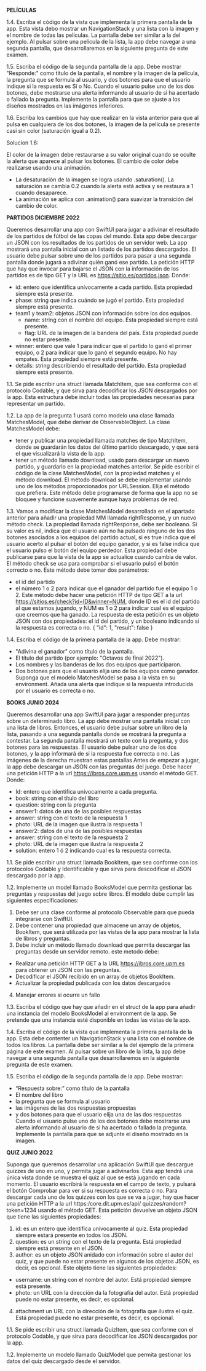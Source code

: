 **PELÍCULAS**

1.4. Escriba el código de la vista que implementa la primera pantalla de la app. 
Esta vista debo mostrar un NavigationStack y una lista con la imagen y el nombre de todas las películas. 
La pantalla debe ser similar a la del ejemplo. 
Al pulsar sobre una película de la lista, la app debe navegar a una segunda pantalla, que desarrollaremos en la siguiente pregunta de este examen. 

1.5. Escriba el código de la segunda pantalla de la app. 
Debe mostrar "Responde:" como título de la pantalla, el nombre y la imagen de la película, la pregunta que se formula al usuario, y dos botones para que el usuario indique si la respuesta es Sí o No. 
Cuando el usuario pulse uno de los dos botones, debe mostrarse una alerta informando al usuario de si ha acertado o fallado la pregunta. 
Implemente la pantalla para que se ajuste a los diseños mostrados en las imágenes inferiores. 

1.6. Escriba los cambios que hay que realizar en la vista anterior para que al pulsa en cualquiera de los dos botones, la imagen de la película se presente casi sin color (saturación igual a 0.2). 

Solucion 1.6:

El color de la imagen debe restaurarse a su valor original cuando se oculte la alerta que aparece al pulsar los botones. 
El cambio de color debe realizarse usando una animación. 
- La desaturación de la imagen se logra usando .saturation(). La saturación se cambia 0.2 cuando la alerta está activa y se restaura a 1 cuando desaparece. 
- La animación se aplica con .animation() para suavizar la transición del cambio de color. 

**PARTIDOS DICIEMBRE 2022**

Queremos desarrollar una app con SwiftUl para jugar a adivinar el resultado de los partidos de fútbol de las copas del mundo. Esta app debe descargar un JSON con los resultados de los partidos de un servidor web. La app mostrará una pantalla inicial con un listado de los partidos descargados. El usuario debe pulsar sobre uno de los partidos para pasar a una segunda pantalla donde jugará a adivinar quién ganó ese partido. 
La petición HTTP que hay que invocar para bajarse el JSON con la información de los partidos es de tipo GET y la URL es https://sitio.es/partidos.json. 
Donde: 
-	id: entero que identifica unívocamente a cada partido. Esta propiedad siempre está presente.  
-	phase: string que indica cuándo se jugó el partido. Esta propiedad siempre está presente. 
-	team1 y team2: objetos JSON con información sobre los dos equipos. 
    - name: string con el nombre del equipo. Esta propiedad siempre está presente. 
    - flag: URL de la imagen de la bandera del país. Esta propiedad puede no estar presente. 
-	winner: entero que vale 1 para indicar que el partido lo ganó el primer equipo, o 2 para indicar que lo ganó el segundo equipo. No hay empates. Esta propiedad siempre está presente. 
-	details: string describiendo el resultado del partido. Esta propiedad siempre está presente.

1.1. Se pide escribir una struct llamada MatchItem, que sea conforme con el protocolo Codable, y que sirva para decodificar los JSON descargados por la app. Esta estructura debe incluir todas las propiedades necesarias para representar un partido.

1.2. La app de la pregunta 1 usará como modelo una clase llamada MatchesModel, que debe derivar de ObservableObject. La clase MatchesModel debe: 
- tener y publicar una propiedad llamada matches de tipo MatchItem, donde se guardarán los datos del último partido descargado, y que será el que visualizará la vista de la app. 
- tener un método llamado download, usado para descargar un nuevo partido, y guardarlo en la propiedad matches anterior. 
Se pide escribir el código de la clase MatchesModel, con la propiedad matches y el método download. El método download se debe implementar usando uno de los métodos proporcionados por URLSession. Elija el método que prefiera. Este método debe programarse de forma que la app no se bloquee y funcione suavemente aunque haya problemas de red.

1.3. Vamos a modificar la clase MatchesModel desarrollada en el apartado anterior para añadir una propiedad MM llamada rightResponse, y un nuevo método check.
La propiedad llamada rightResponse, debe ser booleano. Si su valor es nil, indica que el usuario aún no ha pulsado ninguno de los dos botones asociados a los equipos del partido actual, si es true indica que el usuario acerto al pulsar el botón del equipo ganador, y si es false indica que el usuario pulso el botón del equipo perdedor. Esta propiedad debe publicarse para que la vista de la app se actualice cuando cambia de valor.
El método check se usa para comprobar si el usuario pulsó el botón correcto o no. Este método debe tomar dos parámetros:
-	el id del partido
-	el número 1 o 2 para indicar que el ganador del partido fue el equipo 1 o 2.
Este método debe hacer una petición HTTP de tipo GET a la url https://sitios.es/check?id=ID&winner=NUM, donde ID es el id del partido al que estamos jugando, y NUM es 1 o 2 para indicar cual es el equipo que creemos que ha ganado. La respuesta de esta petición es un objeto JSON con dos propiedades: el id del partido, y un booleano indicando si la respuesta es correcta o no. { "id": 1, "result": false }

1.4. Escriba el código de la primera pantalla de la app. Debe mostrar:
-	"Adivina el ganador" como título de la pantalla.
-	El título del partido (por ejemplo: "Octavos de final 2022").
-	Los nombres y las banderas de los dos equipos que participaron.
-	Dos botones para que el usuario elija uno de los equipos como ganador.
Suponga que el modelo MatchesModel se pasa a la vista en su environment.
Añada una alerta que indique si la respuesta introducida por el usuario es correcta o no.

**BOOKS JUNIO 2024**

Queremos desarrollar una app SwiftUl para jugar a responder preguntas sobre un determinado libro. 
La app debe mostrar una pantalla inicial con una lista de libros. Entonces, el usuario debe pulsar sobre un libro de la lista, pasando a una segunda pantalla donde se mostrará la pregunta a contestar. La segunda pantalla mostrará un texto con la pregunta, y dos botones para las respuestas. El usuario debe pulsar uno de los dos botones, y la app informará de si la respuesta fue correcta o no. Las imágenes de la derecha muestran estas pantallas 
Antes de empezar a jugar, la app debe descargar un JSON con las preguntas del juego. Debe hacer una petición HTTP a la url https://ibros.core.upm.es usando el método GET.
Donde: 
-	Id: entero que identifica unívocamente a cada pregunta. 
-	book: string con el título del libro 
-	question: string con la pregunta  
-	answer1: datos de una de las posibles respuestas 
  - answer: string con el texto de la respuesta 1 
  - photo: URL de la imagen que ilustra la respuesta 1 
-	 answer2: datos de una de las posibles respuestas 
  - answer: string con el texto de la respuesta 2 
  - photo: URL de la imagen que ilustra la respuesta 2 
-	solution: entero 1 ó 2 indicando cual es la respuesta correcta.

1.1. Se pide escribir una struct llamada BookItem, que sea conforme con los protocolos Codable y Identificable y que sirva para descodificar el JSON descargado por la app. 

1.2. Implemente un model llamado BooksModel que permita gestionar las preguntas y respuestas del juego sobre libros. El modelo debe cumplir las siguientes especificaciones: 

1) Debe ser una clase conforme al protocolo Observable para que pueda integrarse con SwiftUI. 
2) Debe contener una propiedad que almacene un array de objetos, BookItem, que será utilizada por las vistas de la app para mostrar la lista de libros  y preguntas.  
3) Debe incluir un método llamado download que permita descargar las preguntas desde un servidor remoto. este metodo debe: 
- Realizar una petición HTTP GET a la URL https://ibros.core.upm.es  
para obtener un JSON con las preguntas. 
- Decodificar el JSON recibido en un array de objetos BookItem. 
- Actualizar la propiedad publicada con los datos descargados 
4) Manejar errores si ocurre un fallo 

1.3. Escriba el código que hay que añadir en el struct de la app para añadir una instancia del modelo BooksModel al environment de la app. Se pretende que una instancia esté disponible en todas las vistas de la app. 

1.4. Escriba el código de la vista que implementa la primera pantalla de la app. Esta debe contenter un NavigationStack y una lista con el nombre de todos los libros. La pantalla debe ser similar a la del ejemplo de la primera página de este examen. 
Al pulsar sobre un libro de la lista, la app debe navegar a una segunda pantalla que desarrollaremos en la siguiente pregunta de este examen. 

1.5. Escriba el código de la segunda pantalla de la app. Debe mostrar: 
- “Respuesta sobre:” como título de la pantalla 
- El nombre del libro 
- la pregunta que se formula al usuario 
- las imágenes de las dos respuestas propuestas 
- y dos botones para que el usuario elija una de las dos respuestas 
Cuando el usuario pulse uno de los dos botones debe mostrarse una alerta informando al usuario de si ha acertado o fallado la pregunta. 
Implemente la pantalla para que se adjunte el diseño mostrado en la imagen. 

**QUIZ JUNIO 2022**

Suponga que queremos desarrollar una aplicación SwiftUl que descargue quizzes de uno en uno, y permita jugar a adivinarlos. Esta app tendrá una única vista donde se muestra el quiz al que se está jugando en cada momento. El usuario escribirá la respuesta en el campo de texto, y pulsará el botón Comprobar para ver si su respuesta es correcta o no. 
Para descargar cada uno de los quizzes con los que se va a jugar, hay que hacer una petición HTTP a la url https:/core.dit.upm.es/api/ quizzes/random?token=1234 usando el método GET. Esta petición devuelve un objeto JSON que tiene las siguientes propiedades:  
1. id: es un entero que identifica unívocamente al quiz. Esta propiedad siempre estará presente en todos los JSON. 
2. question: es un string con el texto de la pregunta. Está propiedad siempre está presente en el JSON. 
3. author: es un objeto JSON anidado con información sobre el autor del quiz, y que puede no estar presente en algunos de los objetos JSON, es decir, es opcional. Este objeto tiene las siguientes propiedades: 
  - username: un string con el nombre del autor. Está propiedad siempre está presente. 
  - photo: un URL con la dirección da la fotografía del autor. Está propiedad puede no estar presente, es decir, es opcional. 
4. attachment un URL con la dirección de la fotografía que ilustra el quiz. Está propiedad puede no estar presente, es decir, es opcional. 

1.1. Se pide escribir una struct llamada QuizItem, que sea conforme con el protocolo Codable, y que sirva para decodificar los JSON descargados por la app.

1.2. Implemente un modelo llamado QuizModel que permita gestionar los datos del quiz descargado desde el servidor.
